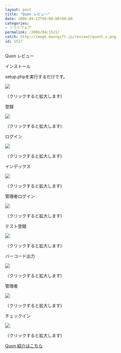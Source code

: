 ```yaml
---
layout: post
title: "Quon レビュー"
date: 2006-04-12T09:00:00+09:00
categories:
- ソフトウェア
permalink: /2006/04/1521/
catch: http://image.moongift.jp/review2/quon5.s.png
id: 1517
---
```

Quon レビュー  
<!--more-->

インストール

  

setup.phpを実行するだけです。

  

[![](http://image.moongift.jp/review2/quon1.s.png)](http://image.moongift.jp/review2/quon1.png)  
  
（クリックすると拡大します)

  

登録

  

[![](http://image.moongift.jp/review2/quon2.s.png)](http://image.moongift.jp/review2/quon2.png)  
  
（クリックすると拡大します)

  

ログイン

  

[![](http://image.moongift.jp/review2/quon3.s.png)](http://image.moongift.jp/review2/quon3.png)  
  
（クリックすると拡大します)

  

インデックス

  

[![](http://image.moongift.jp/review2/quon4.s.png)](http://image.moongift.jp/review2/quon4.png)  
  
（クリックすると拡大します)

  

管理者ログイン

  

[![](http://image.moongift.jp/review2/quon5.s.png)](http://image.moongift.jp/review2/quon5.png)  
  
（クリックすると拡大します)

  

テスト登録

  

[![](http://image.moongift.jp/review2/quon6.s.png)](http://image.moongift.jp/review2/quon6.png)  
  
（クリックすると拡大します)

  

バーコード出力

  

[![](http://image.moongift.jp/review2/quon7.s.png)](http://image.moongift.jp/review2/quon7.png)  
  
（クリックすると拡大します)

  

管理者

  

[![](http://image.moongift.jp/review2/quon8.s.png)](http://image.moongift.jp/review2/quon8.png)  
  
（クリックすると拡大します)

  

チェックイン

  

[![](http://image.moongift.jp/review2/quon9.s.png)](http://image.moongift.jp/review2/quon9.png)  
  
（クリックすると拡大します)

  

[Quon 紹介はこちら](http://oss.moongift.jp/intro/i-1516.html)

